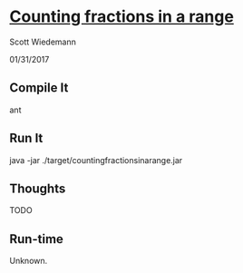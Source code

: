 # [Counting fractions in a range](http://projecteuler.net/problem=73)
Scott Wiedemann

01/31/2017

## Compile It
ant

## Run It
java -jar ./target/countingfractionsinarange.jar

## Thoughts
TODO

## Run-time
Unknown.
